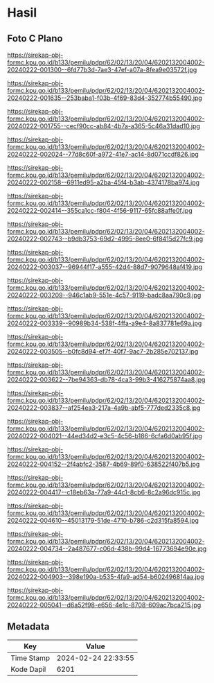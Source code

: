 # Hasil

## Foto C Plano

https://sirekap-obj-formc.kpu.go.id/b133/pemilu/pdpr/62/02/13/20/04/6202132004002-20240222-001300--6fd77b3d-7ae3-47ef-a07a-8fea9e03572f.jpg

https://sirekap-obj-formc.kpu.go.id/b133/pemilu/pdpr/62/02/13/20/04/6202132004002-20240222-001635--253baba1-f03b-4f69-83d4-352774b55490.jpg

https://sirekap-obj-formc.kpu.go.id/b133/pemilu/pdpr/62/02/13/20/04/6202132004002-20240222-001755--cecf90cc-ab84-4b7a-a365-5c46a31dad10.jpg

https://sirekap-obj-formc.kpu.go.id/b133/pemilu/pdpr/62/02/13/20/04/6202132004002-20240222-002024--77d8c60f-a972-41e7-ac14-8d071ccdf826.jpg

https://sirekap-obj-formc.kpu.go.id/b133/pemilu/pdpr/62/02/13/20/04/6202132004002-20240222-002158--6911ed95-a2ba-45f4-b3ab-4374178ba974.jpg

https://sirekap-obj-formc.kpu.go.id/b133/pemilu/pdpr/62/02/13/20/04/6202132004002-20240222-002414--355ca1cc-f804-4f56-9117-65fc88affe0f.jpg

https://sirekap-obj-formc.kpu.go.id/b133/pemilu/pdpr/62/02/13/20/04/6202132004002-20240222-002743--b9db3753-69d2-4995-8ee0-6f8415d27fc9.jpg

https://sirekap-obj-formc.kpu.go.id/b133/pemilu/pdpr/62/02/13/20/04/6202132004002-20240222-003037--96944f17-a555-42d4-88d7-9079648af419.jpg

https://sirekap-obj-formc.kpu.go.id/b133/pemilu/pdpr/62/02/13/20/04/6202132004002-20240222-003209--946c1ab9-551e-4c57-9119-badc8aa790c9.jpg

https://sirekap-obj-formc.kpu.go.id/b133/pemilu/pdpr/62/02/13/20/04/6202132004002-20240222-003339--90989b34-538f-4ffa-a9e4-8a837781e69a.jpg

https://sirekap-obj-formc.kpu.go.id/b133/pemilu/pdpr/62/02/13/20/04/6202132004002-20240222-003505--b0fc8d94-ef7f-40f7-9ac7-2b285e702137.jpg

https://sirekap-obj-formc.kpu.go.id/b133/pemilu/pdpr/62/02/13/20/04/6202132004002-20240222-003622--7be94363-db78-4ca3-99b3-416275874aa8.jpg

https://sirekap-obj-formc.kpu.go.id/b133/pemilu/pdpr/62/02/13/20/04/6202132004002-20240222-003837--af254ea3-217a-4a9b-abf5-777ded2335c8.jpg

https://sirekap-obj-formc.kpu.go.id/b133/pemilu/pdpr/62/02/13/20/04/6202132004002-20240222-004021--44ed34d2-e3c5-4c56-b186-6cfa6d0ab95f.jpg

https://sirekap-obj-formc.kpu.go.id/b133/pemilu/pdpr/62/02/13/20/04/6202132004002-20240222-004152--2f4abfc2-3587-4b69-89f0-638522f407b5.jpg

https://sirekap-obj-formc.kpu.go.id/b133/pemilu/pdpr/62/02/13/20/04/6202132004002-20240222-004417--c18eb63a-77a9-44c1-8cb6-8c2a96dc915c.jpg

https://sirekap-obj-formc.kpu.go.id/b133/pemilu/pdpr/62/02/13/20/04/6202132004002-20240222-004610--45013179-51de-4710-b786-c2d315fa8594.jpg

https://sirekap-obj-formc.kpu.go.id/b133/pemilu/pdpr/62/02/13/20/04/6202132004002-20240222-004734--2a487677-c06d-438b-99d4-16773694e90e.jpg

https://sirekap-obj-formc.kpu.go.id/b133/pemilu/pdpr/62/02/13/20/04/6202132004002-20240222-004903--398e190a-b535-4fa9-ad54-b602496814aa.jpg

https://sirekap-obj-formc.kpu.go.id/b133/pemilu/pdpr/62/02/13/20/04/6202132004002-20240222-005041--d6a52f98-e656-4e1c-8708-609ac7bca215.jpg


## Metadata

| Key        | Value               |
| ---------- | ------------------- |
| Time Stamp | 2024-02-24 22:33:55 |
| Kode Dapil | 6201                |



